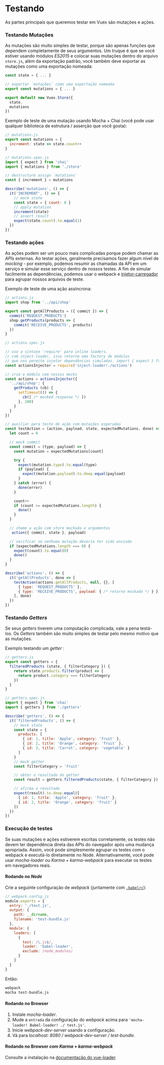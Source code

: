 # Testando

As partes principais que queremos testar em Vuex são mutações e ações.

### Testando Mutações

As mutações são muito simples de testar, porque são apenas funções que dependem completamente de seus argumentos. Um truque é que se você estiver usando módulos _ES2015_ e colocar suas mutações dentro do arquivo `store.js`, além da exportação padrão, você também deve exportar as mutações como uma exportação nomeada:

``` js
const state = { ... }

// exportar `mutações` como uma exportação nomeada
export const mutations = { ... }

export default new Vuex.Store({
  state,
  mutations
})
```

Exemplo de teste de uma mutação usando Mocha + Chai (você pode usar qualquer biblioteca de estrutura / asserção que você gosta):

``` js
// mutations.js
export const mutations = {
  increment: state => state.count++
}
```

``` js
// mutations.spec.js
import { expect } from 'chai'
import { mutations } from './store'

// destructure assign `mutations`
const { increment } = mutations

describe('mutations', () => {
  it('INCREMENT', () => {
    // mock state
    const state = { count: 0 }
    // apply mutation
    increment(state)
    // assert result
    expect(state.count).to.equal(1)
  })
})
```

### Testando ações

As ações podem ser um pouco mais complicadas porque podem chamar as _APIs_ externas. Ao testar ações, geralmente precisamos fazer algum nível de _mocking_ - por exemplo, podemos resumir as chamadas da API em um serviço e simular esse serviço dentro de nossos testes. A fim de simular facilmente as dependências, podemos usar o webpack e [injetor-carregador](https://github.com/plasticine/inject-loader) para agrupar nossos arquivos de teste.

Exemplo de teste de uma ação assíncrona:

``` js
// actions.js
import shop from '../api/shop'

export const getAllProducts = ({ commit }) => {
  commit('REQUEST_PRODUCTS')
  shop.getProducts(products => {
    commit('RECEIVE_PRODUCTS', products)
  })
}
```

``` js
// actions.spec.js

// uso a sintaxe 'require' para inline loaders.
// com inject-loader, isso retorna uma factory de módulos
// que nos permite injetar dependências simuladas. import { expect } from 'chai'
const actionsInjector = require('inject-loader!./actions')

// crie o módulo com nossos mocks
const actions = actionsInjector({
  '../api/shop': {
    getProducts (cb) {
      setTimeout(() => {
        cb([ /* mocked response */ ])
      }, 100)
    }
  }
})

// auxiliar para teste de ação com mutações esperadas
const testAction = (action, payload, state, expectedMutations, done) => {
  let count = 0

  // mock commit
  const commit = (type, payload) => {
    const mutation = expectedMutations[count]

    try {
      expect(mutation.type).to.equal(type)
      if (payload) {
        expect(mutation.payload).to.deep.equal(payload)
      }
    } catch (error) {
      done(error)
    }

    count++
    if (count >= expectedMutations.length) {
      done()
    }
  }

  // chame a ação com store mockada e argumentos
   action({ commit, state }, payload)

  // verificar se nenhuma mutação deveria ter sido enviada
  if (expectedMutations.length === 0) {
    expect(count).to.equal(0)
    done()
  }
}

describe('actions', () => {
  it('getAllProducts', done => {
    testAction(actions.getAllProducts, null, {}, [
      { type: 'REQUEST_PRODUCTS' },
      { type: 'RECEIVE_PRODUCTS', payload: { /* retorno mockado */ } }
    ], done)
  })
})
```

### Testando _Getters_

Se seus _getters_ tiverem uma computação complicada, vale a pena testá-los. Os _Getters_ também são muito simples de testar pelo mesmo motivo que as mutações.

Exemplo testando um _getter_ :
``` js
// getters.js
export const getters = {
  filteredProducts (state, { filterCategory }) {
    return state.products.filter(product => {
      return product.category === filterCategory
    })
  }
}
```

``` js
// getters.spec.js
import { expect } from 'chai'
import { getters } from './getters'

describe('getters', () => {
  it('filteredProducts', () => {
    // mock state
    const state = {
      products: [
        { id: 1, title: 'Apple', category: 'fruit' },
        { id: 2, title: 'Orange', category: 'fruit' },
        { id: 3, title: 'Carrot', category: 'vegetable' }
      ]
    }
    // mock getter
    const filterCategory = 'fruit'

    // obter o resultado do getter
    const result = getters.filteredProducts(state, { filterCategory })

    // afirma o resultado
    expect(result).to.deep.equal([
      { id: 1, title: 'Apple', category: 'fruit' },
      { id: 2, title: 'Orange', category: 'fruit' }
    ])
  })
})
```

### Execução de testes

Se suas mutações e ações estiverem escritas corretamente, os testes não devem ter dependência direta das APIs do navegador após uma mudança apropriada. Assim, você pode simplesmente agrupar os testes com o webpack e executá-lo diretamente no Node. Alternativamente, você pode usar _mocha-loader_ ou _Karma_ + _karma-webpack_ para executar os testes em navegadores reais.

#### Rodando no _Node_

Crie a seguinte configuração de _webpack_ (juntamente com [`.babelrc`](https://babeljs.io/docs/usage/babelrc/)):

``` js
// webpack.config.js
module.exports = {
  entry: './test.js',
  output: {
    path: __dirname,
    filename: 'test-bundle.js'
  },
  module: {
    loaders: [
      {
        test: /\.js$/,
        loader: 'babel-loader',
        exclude: /node_modules/
      }
    ]
  }
}
```

Então:

``` bash
webpack
mocha test-bundle.js
```

#### Rodando no Browser

1. Instale _mocha-loader_.
2. Mude a `entrada` da configuração do _webpack_ acima para `'mocha-loader! Babel-loader! ./ test.js'`.
3. Inicie _webpack-dev-server_ usando a configuração.
4. Vá para _localhost: 8080 / webpack-dev-server / test-bundle_.

#### Rodando no Browser com _Karma_ + _karma-webpack_

Consulte a instalação na [documentação do vue-loader](https://vue-loader.vuejs.org/pt_BR/workflow/testing.html).
